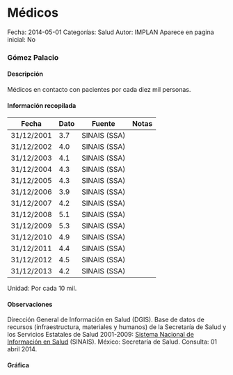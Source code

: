 Médicos
=====

Fecha: 2014-05-01
Categorías: Salud
Autor: IMPLAN
Aparece en pagina inicial: No

### Gómez Palacio

#### Descripción

Médicos en contacto con pacientes por cada diez mil personas.

<!-- break -->

#### Información recopilada

<table class="table table-hover table-bordered matriz">
  <thead>
    <tr><th>Fecha</th><th>Dato</th><th>Fuente</th><th>Notas</th></tr>
  </thead>
  <tbody>
    <tr><td class="centrado">31/12/2001</td><td class="derecha">3.7</td><td>SINAIS (SSA)</td><td></td></tr>
    <tr><td class="centrado">31/12/2002</td><td class="derecha">4.0</td><td>SINAIS (SSA)</td><td></td></tr>
    <tr><td class="centrado">31/12/2003</td><td class="derecha">4.1</td><td>SINAIS (SSA)</td><td></td></tr>
    <tr><td class="centrado">31/12/2004</td><td class="derecha">4.3</td><td>SINAIS (SSA)</td><td></td></tr>
    <tr><td class="centrado">31/12/2005</td><td class="derecha">4.3</td><td>SINAIS (SSA)</td><td></td></tr>
    <tr><td class="centrado">31/12/2006</td><td class="derecha">3.9</td><td>SINAIS (SSA)</td><td></td></tr>
    <tr><td class="centrado">31/12/2007</td><td class="derecha">4.2</td><td>SINAIS (SSA)</td><td></td></tr>
    <tr><td class="centrado">31/12/2008</td><td class="derecha">5.1</td><td>SINAIS (SSA)</td><td></td></tr>
    <tr><td class="centrado">31/12/2009</td><td class="derecha">5.3</td><td>SINAIS (SSA)</td><td></td></tr>
    <tr><td class="centrado">31/12/2010</td><td class="derecha">4.9</td><td>SINAIS (SSA)</td><td></td></tr>
    <tr><td class="centrado">31/12/2011</td><td class="derecha">4.4</td><td>SINAIS (SSA)</td><td></td></tr>
    <tr><td class="centrado">31/12/2012</td><td class="derecha">4.5</td><td>SINAIS (SSA)</td><td></td></tr>
    <tr><td class="centrado">31/12/2013</td><td class="derecha">4.2</td><td>SINAIS (SSA)</td><td></td></tr>
  </tbody>
</table>

Unidad: Por cada 10 mil.

#### Observaciones

Dirección General de Información en Salud (DGIS). Base de datos de recursos (infraestructura, materiales y humanos) de la Secretaría de Salud y los Servicios Estatales de Salud 2001-2009: [Sistema Nacional de Información en Salud](http://www.sinais.salud.gob.mx) (SINAIS). México: Secretaría de Salud. Consulta: 01 abril 2014.

#### Gráfica

<div id="Morrisyundsyla" class="grafica"></div>
  <script>
  new Morris.Line({
    element: 'Morrisyundsyla',
    data: [
      { fecha: '2001-12-31', dato: 3.7000 },
      { fecha: '2002-12-31', dato: 4.0000 },
      { fecha: '2003-12-31', dato: 4.1000 },
      { fecha: '2004-12-31', dato: 4.3000 },
      { fecha: '2005-12-31', dato: 4.3000 },
      { fecha: '2006-12-31', dato: 3.9000 },
      { fecha: '2007-12-31', dato: 4.2000 },
      { fecha: '2008-12-31', dato: 5.1000 },
      { fecha: '2009-12-31', dato: 5.3000 },
      { fecha: '2010-12-31', dato: 4.9000 },
      { fecha: '2011-12-31', dato: 4.4000 },
      { fecha: '2012-12-31', dato: 4.5000 },
      { fecha: '2013-12-31', dato: 4.2000 }
    ],
    xkey: 'fecha',
    ykeys: ['dato'],
    labels: ['Dato'],
    lineColors: ['#FF5B02'],
    xLabelFormat: function(d) {
      return d.getDate()+'/'+(d.getMonth()+1)+'/'+d.getFullYear();
    },
    dateFormat: function (ts) {
      var d = new Date(ts);
      return d.getDate() + '/' + (d.getMonth() + 1) + '/' + d.getFullYear();
    }
  });
  </script>

